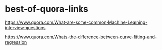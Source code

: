 # best-of-quora-links
https://www.quora.com/What-are-some-common-Machine-Learning-interview-questions

https://www.quora.com/Whats-the-difference-between-curve-fitting-and-regression

